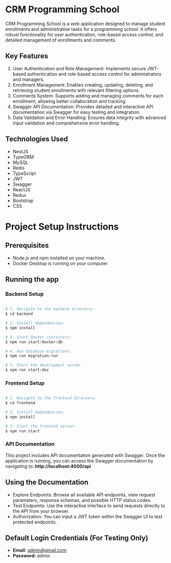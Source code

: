 # CRM Programming School

CRM Programming School is a web application designed to manage student enrollments and administrative tasks for a programming school. It offers robust functionality for user authentication, role-based access control, and detailed management of enrollments and comments.

## Key Features

1. User Authentication and Role Management:
Implements secure JWT-based authentication and role-based access control for administrators and managers.
2.  Enrollment Management:
Enables creating, updating, deleting, and retrieving student enrollments with relevant filtering options.
3. Comments System:
Supports adding and managing comments for each enrollment, allowing better collaboration and tracking.
4. Swagger API Documentation:
Provides detailed and interactive API documentation via Swagger for easy testing and integration.
5. Data Validation and Error Handling:
Ensures data integrity with advanced input validation and comprehensive error handling.

## Technologies Used
- NestJS
- TypeORM
- MySQL
- Redis
- TypeScript
- JWT
- Swagger
- ReactJS
- Redux
- Bootstrap
- CSS


# Project Setup Instructions

## Prerequisites

- Node.js and npm installed on your machine.
- Docker Desktop is running on your computer

## Running the app

### Backend Setup

```bash

# 1. Navigate to the backend directory:
$ cd backend

# 2. Install dependencies:
$ npm install

# 3. Start Docker containers:
$ npm run start:docker:db

# 4. Run database migrations:
$ npm run migration:run 

# 5. Start the development server
$ npm run start:dev
```
### Frontend Setup

```bash

# 1. Navigate to the frontend directory:
$ cd frontend 

# 2. Install dependencies:
$ npm install

# 3. Start the frontend server:
$ npm run start

```
### API Documentation

This project includes API documentation generated with Swagger. Once the application is running, you can access the Swagger documentation by navigating to: **http://localhost:4000/api**

## Using the Documentation
- Explore Endpoints: Browse all available API endpoints, view request parameters, response schemas, and possible HTTP status codes.
- Test Endpoints: Use the interactive interface to send requests directly to the API from your browser.
- Authorization: You can input a JWT token within the Swagger UI to test protected endpoints.

## Default Login Credentials (For Testing Only)
- **Email:** admin@gmail.com  
- **Password:** admin
